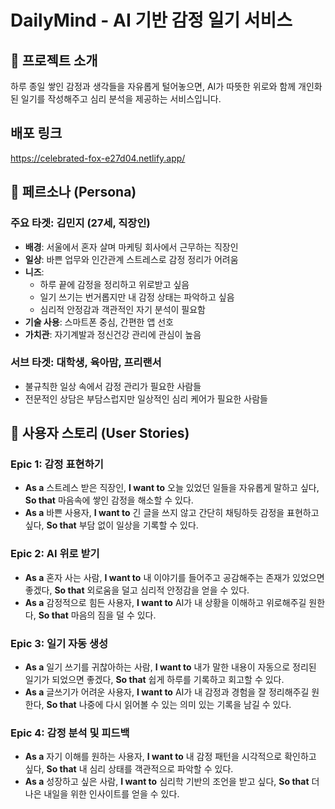 # DailyMind - AI 기반 감정 일기 서비스

## 🌟 프로젝트 소개

하루 종일 쌓인 감정과 생각들을 자유롭게 털어놓으면, AI가 따뜻한 위로와 함께 개인화된 일기를 작성해주고 심리 분석을 제공하는 서비스입니다.

## 배포 링크

https://celebrated-fox-e27d04.netlify.app/

## 🎯 페르소나 (Persona)

### 주요 타겟: 김민지 (27세, 직장인)

- **배경**: 서울에서 혼자 살며 마케팅 회사에서 근무하는 직장인
- **일상**: 바쁜 업무와 인간관계 스트레스로 감정 정리가 어려움
- **니즈**:
  - 하루 끝에 감정을 정리하고 위로받고 싶음
  - 일기 쓰기는 번거롭지만 내 감정 상태는 파악하고 싶음
  - 심리적 안정감과 객관적인 자기 분석이 필요함
- **기술 사용**: 스마트폰 중심, 간편한 앱 선호
- **가치관**: 자기계발과 정신건강 관리에 관심이 높음

### 서브 타겟: 대학생, 육아맘, 프리랜서

- 불규칙한 일상 속에서 감정 관리가 필요한 사람들
- 전문적인 상담은 부담스럽지만 일상적인 심리 케어가 필요한 사람들

## 📝 사용자 스토리 (User Stories)

### Epic 1: 감정 표현하기

- **As a** 스트레스 받은 직장인, **I want to** 오늘 있었던 일들을 자유롭게 말하고 싶다, **So that** 마음속에 쌓인 감정을 해소할 수 있다.
- **As a** 바쁜 사용자, **I want to** 긴 글을 쓰지 않고 간단히 채팅하듯 감정을 표현하고 싶다, **So that** 부담 없이 일상을 기록할 수 있다.

### Epic 2: AI 위로 받기

- **As a** 혼자 사는 사람, **I want to** 내 이야기를 들어주고 공감해주는 존재가 있었으면 좋겠다, **So that** 외로움을 덜고 심리적 안정감을 얻을 수 있다.
- **As a** 감정적으로 힘든 사용자, **I want to** AI가 내 상황을 이해하고 위로해주길 원한다, **So that** 마음의 짐을 덜 수 있다.

### Epic 3: 일기 자동 생성

- **As a** 일기 쓰기를 귀찮아하는 사람, **I want to** 내가 말한 내용이 자동으로 정리된 일기가 되었으면 좋겠다, **So that** 쉽게 하루를 기록하고 회고할 수 있다.
- **As a** 글쓰기가 어려운 사용자, **I want to** AI가 내 감정과 경험을 잘 정리해주길 원한다, **So that** 나중에 다시 읽어볼 수 있는 의미 있는 기록을 남길 수 있다.

### Epic 4: 감정 분석 및 피드백

- **As a** 자기 이해를 원하는 사용자, **I want to** 내 감정 패턴을 시각적으로 확인하고 싶다, **So that** 내 심리 상태를 객관적으로 파악할 수 있다.
- **As a** 성장하고 싶은 사람, **I want to** 심리학 기반의 조언을 받고 싶다, **So that** 더 나은 내일을 위한 인사이트를 얻을 수 있다.
